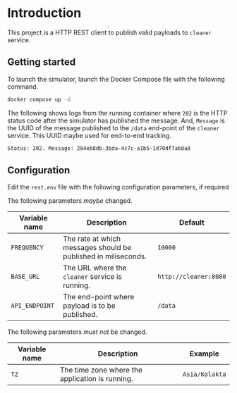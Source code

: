 # Introduction

This project is a HTTP REST client to publish valid payloads to `cleaner` service.

## Getting started

To launch the simulator, launch the Docker Compose file with the following command.

```bash
docker compose up -d
```

The following shows logs from the running container where `202` is the HTTP status code after the simulator has published the message. And, `Message` is the UUID of the message published to the `/data` end-point of the `cleaner` service. This UUID maybe used for end-to-end tracking.

```bash
Status: 202. Message: 284eb8db-3bda-4c7c-a1b5-1d70df7ab8a8
```

## Configuration

Edit the `rest.env` file with the following configuration parameters, if required

The following parameters _maybe_ changed.

| Variable name  | Description                                                    | Default               |
| -------------- | -------------------------------------------------------------- | --------------------- |
| `FREQUENCY`    | The rate at which messages should be published in miliseconds. | `10000`               |
| `BASE_URL`     | The URL where the `cleaner` service is running.                | `http://cleaner:8080` |
| `API_ENDPOINT` | The end-point where payload is to be published.                | `/data`               |

The following parameters _must not_ be changed.

| Variable name | Description                                     | Example        |
| ------------- | ----------------------------------------------- | -------------- |
| `TZ`          | The time zone where the application is running. | `Asia/Kolakta` |
